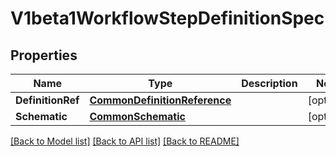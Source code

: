 # V1beta1WorkflowStepDefinitionSpec

## Properties

Name | Type | Description | Notes
------------ | ------------- | ------------- | -------------
**DefinitionRef** | [**CommonDefinitionReference**](CommonDefinitionReference.md) |  | [optional] 
**Schematic** | [**CommonSchematic**](CommonSchematic.md) |  | [optional] 

[[Back to Model list]](../README.md#documentation-for-models) [[Back to API list]](../README.md#documentation-for-api-endpoints) [[Back to README]](../README.md)


